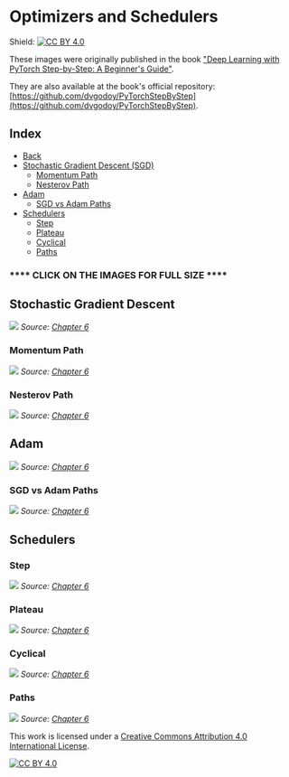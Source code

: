 # Optimizers and Schedulers

Shield: [![CC BY 4.0][cc-by-shield]][cc-by]

These images were originally published in the book ["Deep Learning with PyTorch Step-by-Step: A Beginner's Guide"](https://leanpub.com/pytorch).

They are also available at the book's official repository: [https://github.com/dvgodoy/PyTorchStepByStep](https://github.com/dvgodoy/PyTorchStepByStep).

## Index

- [Back](https://github.com/dvgodoy/dl-visuals)
- [Stochastic Gradient Descent (SGD)](#stochastic-gradient-descent)
    - [Momentum Path](#momentum-path)
    - [Nesterov Path](#nesterov-path)
- [Adam](#adam)
    - [SGD vs Adam Paths](#sgd-vs-adam-paths)
- [Schedulers](#schedulers)
    - [Step](#step)
    - [Plateau](#plateau)
    - [Cyclical](#cyclical)
    - [Paths](#paths)

### **** CLICK ON THE IMAGES FOR FULL SIZE ****

## Stochastic Gradient Descent

[![](https://raw.githubusercontent.com/dvgodoy/dl-visuals/main/Optimizers%20and%20Schedulers/sgds.png)](https://raw.githubusercontent.com/dvgodoy/dl-visuals/main/Optimizers%20and%20Schedulers/sgds.png)
*Source: [Chapter 6](https://github.com/dvgodoy/PyTorchStepByStep/blob/master/Chapter06.ipynb)*

### Momentum Path

[![](https://raw.githubusercontent.com/dvgodoy/dl-visuals/main/Optimizers%20and%20Schedulers/sgd_momentum_paths.png)](https://raw.githubusercontent.com/dvgodoy/dl-visuals/main/Optimizers%20and%20Schedulers/sgd_momentum_paths.png)
*Source: [Chapter 6](https://github.com/dvgodoy/PyTorchStepByStep/blob/master/Chapter06.ipynb)*

### Nesterov Path

[![](https://raw.githubusercontent.com/dvgodoy/dl-visuals/main/Optimizers%20and%20Schedulers/sgd_nesterov_paths.png)](https://raw.githubusercontent.com/dvgodoy/dl-visuals/main/Optimizers%20and%20Schedulers/sgd_nesterov_paths.png)
*Source: [Chapter 6](https://github.com/dvgodoy/PyTorchStepByStep/blob/master/Chapter06.ipynb)*

## Adam

[![](https://raw.githubusercontent.com/dvgodoy/dl-visuals/main/Optimizers%20and%20Schedulers/gradients_vs_adapted.png)](https://raw.githubusercontent.com/dvgodoy/dl-visuals/main/Optimizers%20and%20Schedulers/gradients_vs_adapted.png)
*Source: [Chapter 6](https://github.com/dvgodoy/PyTorchStepByStep/blob/master/Chapter06.ipynb)*

### SGD vs Adam Paths

[![](https://raw.githubusercontent.com/dvgodoy/dl-visuals/main/Optimizers%20and%20Schedulers/sgd_adam_paths.png)](https://raw.githubusercontent.com/dvgodoy/dl-visuals/main/Optimizers%20and%20Schedulers/sgd_adam_paths.png)
*Source: [Chapter 6](https://github.com/dvgodoy/PyTorchStepByStep/blob/master/Chapter06.ipynb)*

## Schedulers

### Step

[![](https://raw.githubusercontent.com/dvgodoy/dl-visuals/main/Optimizers%20and%20Schedulers/scheduler_step.png)](https://raw.githubusercontent.com/dvgodoy/dl-visuals/main/Optimizers%20and%20Schedulers/scheduler_step.png)
*Source: [Chapter 6](https://github.com/dvgodoy/PyTorchStepByStep/blob/master/Chapter06.ipynb)*

### Plateau

[![](https://raw.githubusercontent.com/dvgodoy/dl-visuals/main/Optimizers%20and%20Schedulers/scheduler_plateau.png)](https://raw.githubusercontent.com/dvgodoy/dl-visuals/main/Optimizers%20and%20Schedulers/scheduler_plateau.png)
*Source: [Chapter 6](https://github.com/dvgodoy/PyTorchStepByStep/blob/master/Chapter06.ipynb)*

### Cyclical

[![](https://raw.githubusercontent.com/dvgodoy/dl-visuals/main/Optimizers%20and%20Schedulers/scheduler_cyclical.png)](https://raw.githubusercontent.com/dvgodoy/dl-visuals/main/Optimizers%20and%20Schedulers/scheduler_cyclical.png)
*Source: [Chapter 6](https://github.com/dvgodoy/PyTorchStepByStep/blob/master/Chapter06.ipynb)*

### Paths

[![](https://raw.githubusercontent.com/dvgodoy/dl-visuals/main/Optimizers%20and%20Schedulers/sgd_scheduler_paths.png)](https://raw.githubusercontent.com/dvgodoy/dl-visuals/main/Optimizers%20and%20Schedulers/sgd_scheduler_paths.png)
*Source: [Chapter 6](https://github.com/dvgodoy/PyTorchStepByStep/blob/master/Chapter06.ipynb)*

This work is licensed under a
[Creative Commons Attribution 4.0 International License][cc-by].

[![CC BY 4.0][cc-by-image]][cc-by]

[cc-by]: http://creativecommons.org/licenses/by/4.0/
[cc-by-image]: https://i.creativecommons.org/l/by/4.0/88x31.png
[cc-by-shield]: https://img.shields.io/badge/License-CC%20BY%204.0-lightgrey.svg
